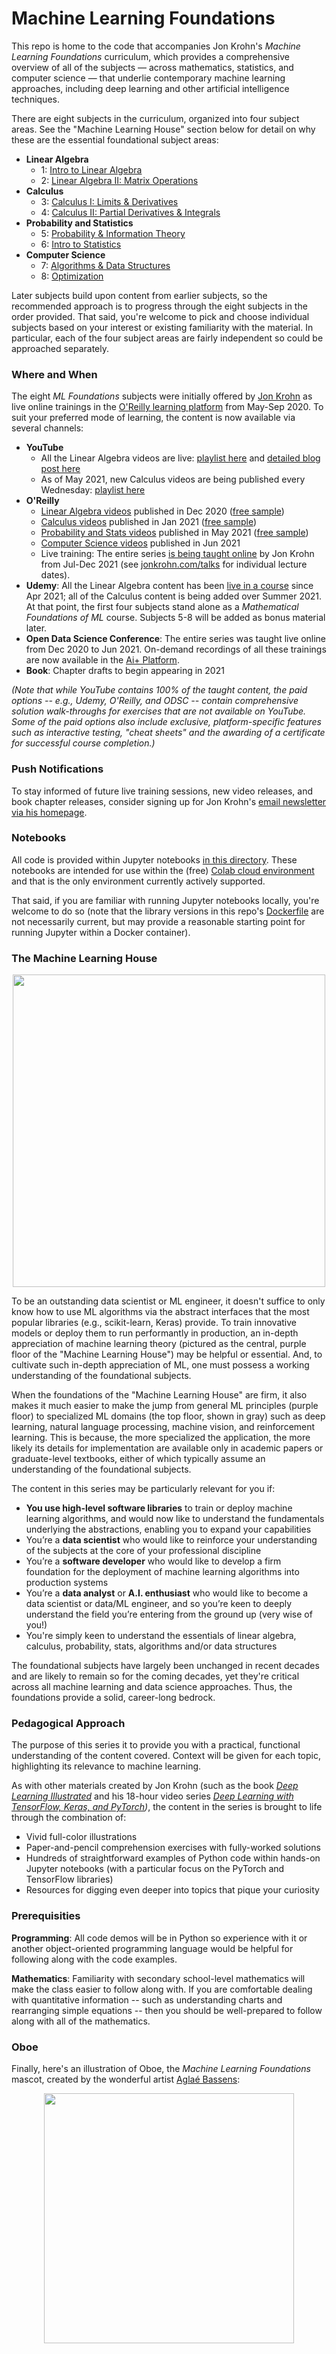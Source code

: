 # Machine Learning Foundations

This repo is home to the code that accompanies Jon Krohn's *Machine Learning Foundations* curriculum, which provides a comprehensive overview of all of the subjects — across mathematics, statistics, and computer science — that underlie contemporary machine learning approaches, including deep learning and other artificial intelligence techniques.

There are eight subjects in the curriculum, organized into four subject areas. See the "Machine Learning House" section below for detail on why these are the essential foundational subject areas: 

* **Linear Algebra**
   * 1: [Intro to Linear Algebra](https://github.com/jonkrohn/ML-foundations/blob/master/notebooks/1-intro-to-linear-algebra.ipynb)
   * 2: [Linear Algebra II: Matrix Operations](https://github.com/jonkrohn/ML-foundations/blob/master/notebooks/2-linear-algebra-ii.ipynb)
* **Calculus**
   * 3: [Calculus I: Limits & Derivatives](https://github.com/jonkrohn/ML-foundations/blob/master/notebooks/3-calculus-i.ipynb)
   * 4: [Calculus II: Partial Derivatives & Integrals](https://github.com/jonkrohn/ML-foundations/blob/master/notebooks/4-calculus-ii.ipynb)
* **Probability and Statistics**
   * 5: [Probability & Information Theory](https://github.com/jonkrohn/ML-foundations/blob/master/notebooks/5-probability.ipynb)
   * 6: [Intro to Statistics](https://github.com/jonkrohn/ML-foundations/blob/master/notebooks/6-statistics.ipynb)
* **Computer Science**
   * 7: [Algorithms & Data Structures](https://github.com/jonkrohn/ML-foundations/blob/master/notebooks/7-algos-and-data-structures.ipynb)
   * 8: [Optimization](https://github.com/jonkrohn/ML-foundations/blob/master/notebooks/8-optimization.ipynb)
   
Later subjects build upon content from earlier subjects, so the recommended approach is to progress through the eight subjects in the order provided. That said, you're welcome to pick and choose individual subjects based on your interest or existing familiarity with the material. In particular, each of the four subject areas are fairly independent so could be approached separately. 

### Where and When

The eight *ML Foundations* subjects were initially offered by [Jon Krohn](jonkrohn.com) as live online trainings in the [O'Reilly learning platform](oreilly.com) from May-Sep 2020. To suit your preferred mode of learning, the content is now available via several channels: 

* **YouTube**
    * All the Linear Algebra videos are live: [playlist here](https://www.youtube.com/playlist?list=PLRDl2inPrWQW1QSWhBU0ki-jq_uElkh2a) and [detailed blog post here](https://www.jonkrohn.com/posts/2021/5/9/linear-algebra-for-machine-learning-complete-math-course-on-youtube)
    * As of May 2021, new Calculus videos are being published every Wednesday: [playlist here](https://www.youtube.com/playlist?list=PLRDl2inPrWQVu2OvnTvtkRpJ-wz-URMJx)
* **O'Reilly**
    * [Linear Algebra videos](https://learning.oreilly.com/videos/linear-algebra-for/9780137398119/) published in Dec 2020 ([free sample](https://www.youtube.com/watch?v=uG_wjmuigGg))
    * [Calculus videos](https://learning.oreilly.com/videos/calculus-for-machine/9780137398171/) published in Jan 2021 ([free sample](https://youtu.be/ZDAX17OGMAM))
    * [Probability and Stats videos](https://learning.oreilly.com/videos/probability-and-statistics/9780137566273/) published in May 2021 ([free sample](https://youtu.be/uJcGj-k50iE))
    * [Computer Science videos](https://learning.oreilly.com/videos/data-structures-algorithms/9780137644889/) published in Jun 2021
    * Live training: The entire series [is being taught online](https://www.oreilly.com) by Jon Krohn from Jul-Dec 2021 (see [jonkrohn.com/talks](https://www.jonkrohn.com/talks) for individual lecture dates).
* **Udemy**: All the Linear Algebra content has been [live in a course](https://www.udemy.com/course/machine-learning-data-science-foundations-masterclass/) since Apr 2021; all of the Calculus content is being added over Summer 2021. At that point, the first four subjects stand alone as a *Mathematical Foundations of ML* course. Subjects 5-8 will be added as bonus material later.
* **Open Data Science Conference**: The entire series was taught live online from Dec 2020 to Jun 2021. On-demand recordings of all these trainings are now available in the [Ai+ Platform](https://aiplus.odsc.com/pages/mlbootcamp).
* **Book**: Chapter drafts to begin appearing in 2021

*(Note that while YouTube contains 100% of the taught content, the paid options -- e.g., Udemy, O'Reilly, and ODSC -- contain comprehensive solution walk-throughs for exercises that are not available on YouTube. Some of the paid options also include exclusive, platform-specific features such as interactive testing, "cheat sheets" and the awarding of a certificate for successful course completion.)*

### Push Notifications

To stay informed of future live training sessions, new video releases, and book chapter releases, consider signing up for Jon Krohn's [email newsletter via his homepage](https://www.jonkrohn.com/).

### Notebooks

All code is provided within Jupyter notebooks [in this directory](https://github.com/jonkrohn/DLTFpT/blob/master/notebooks/). These notebooks are intended for use within the (free) [Colab cloud environment](https://colab.research.google.com) and that is the only environment currently actively supported. 

That said, if you are familiar with running Jupyter notebooks locally, you're welcome to do so (note that the library versions in this repo's [Dockerfile](https://github.com/jonkrohn/ML-foundations/blob/master/Dockerfile) are not necessarily current, but may provide a reasonable starting point for running Jupyter within a Docker container).


### The Machine Learning House

<p align="center">
  <img src="https://github.com/jonkrohn/ML-foundations/blob/master/img/ML-house.png" width="500" align="center">
</p>

To be an outstanding data scientist or ML engineer, it doesn't suffice to only know how to use ML algorithms via the abstract interfaces that the most popular libraries (e.g., scikit-learn, Keras) provide. To train innovative models or deploy them to run performantly in production, an in-depth appreciation of machine learning theory (pictured as the central, purple floor of the "Machine Learning House") may be helpful or essential. And, to cultivate such in-depth appreciation of ML, one must possess a working understanding of the foundational subjects.

When the foundations of the "Machine Learning House" are firm, it also makes it much easier to make the jump from general ML principles (purple floor) to specialized ML domains (the top floor, shown in gray) such as deep learning, natural language processing, machine vision, and reinforcement learning. This is because, the more specialized the application, the more likely its details for implementation are available only in academic papers or graduate-level textbooks, either of which typically assume an understanding of the foundational subjects.

The content in this series may be particularly relevant for you if: 

* **You use high-level software libraries** to train or deploy machine learning algorithms, and would now like to understand the fundamentals underlying the abstractions, enabling you to expand your capabilities
* You’re a **data scientist** who would like to reinforce your understanding of the subjects at the core of your professional discipline
* You’re a **software developer** who would like to develop a firm foundation for the deployment of machine learning algorithms into production systems
* You’re a **data analyst** or **A.I. enthusiast** who would like to become a data scientist or data/ML engineer, and so you’re keen to deeply understand the field you’re entering from the ground up (very wise of you!) 
* You're simply keen to understand the essentials of linear algebra, calculus, probability, stats, algorithms and/or data structures

The foundational subjects have largely been unchanged in recent decades and are likely to remain so for the coming decades, yet they're critical across all machine learning and data science approaches. Thus, the foundations provide a solid, career-long bedrock. 


### Pedagogical Approach

The purpose of this series it to provide you with a practical, functional understanding of the content covered. Context will be given for each topic, highlighting its relevance to machine learning. 

As with other materials created by Jon Krohn (such as the book *[Deep Learning Illustrated](https://www.deeplearningillustrated.com/)* and his 18-hour video series *[Deep Learning with TensorFlow, Keras, and PyTorch](https://github.com/jonkrohn/DLTFpT/))*, the content in the series is brought to life through the combination of:

* Vivid full-color illustrations 
* Paper-and-pencil comprehension exercises with fully-worked solutions
* Hundreds of straightforward examples of Python code within hands-on Jupyter notebooks (with a particular focus on the PyTorch and TensorFlow libraries)
* Resources for digging even deeper into topics that pique your curiosity


### Prerequisities

**Programming**: All code demos will be in Python so experience with it or another object-oriented programming language would be helpful for following along with the code examples.

**Mathematics**: Familiarity with secondary school-level mathematics will make the class easier to follow along with. If you are comfortable dealing with quantitative information -- such as understanding charts and rearranging simple equations -- then you should be well-prepared to follow along with all of the mathematics.


### Oboe

Finally, here's an illustration of Oboe, the *Machine Learning Foundations* mascot, created by the wonderful artist [Aglaé Bassens](https://www.aglaebassens.com): 

<p align="center">
  <img src="https://github.com/jonkrohn/ML-foundations/blob/master/img/Oboe.jpg" width="400" align="center">
</p>
